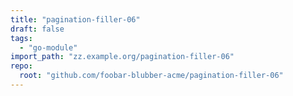 ```yaml
---
title: "pagination-filler-06"
draft: false
tags:
  - "go-module"
import_path: "zz.example.org/pagination-filler-06"
repo:
  root: "github.com/foobar-blubber-acme/pagination-filler-06"
---
```

